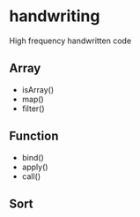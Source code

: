 # handwriting

High frequency handwritten code

## Array

- isArray()
- map()
- filter()

## Function

- bind()
- apply()
- call()

## Sort
